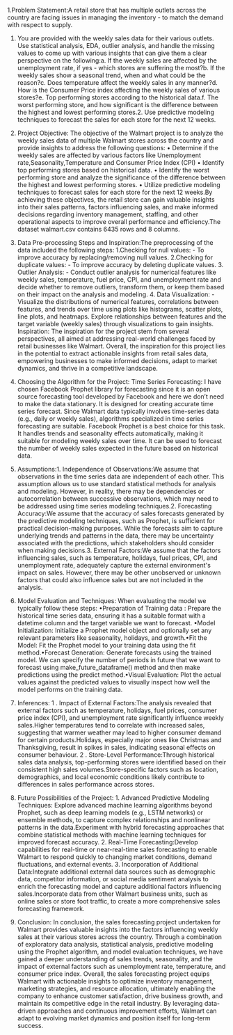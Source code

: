1.Problem Statement:A retail store that has multiple outlets across the country are facing issues in managing the inventory - to match the demand with respect to supply.
1. You are provided with the weekly sales data for their various outlets. Use statistical analysis, EDA, outlier analysis, and handle the missing values to come up with various insights that can give them a clear perspective on the following:a. If the weekly sales are affected by the unemployment rate, if yes - which stores are suffering the most?b. If the weekly sales show a seasonal trend, when and what could be the reason?c. Does temperature affect the weekly sales in any manner?d. How is the Consumer Price index affecting the weekly sales of various stores?e. Top performing stores according to the historical data.f. The worst performing store, and how significant is the difference between the highest and lowest performing stores.2. Use predictive modeling techniques to forecast the sales for each store for the next 12 weeks.

2. Project Objective: The objective of the Walmart project is to analyze the weekly sales data of multiple Walmart stores across the country and provide insights to address the following questions: • Determine if the weekly sales are affected by various factors like Unemployment rate,Seasonality,Temperature and Consumer Price Index (CPI) • Identify top performing stores based on historical data. • Identify the worst performing store and analyze the significance of the difference between the highest and lowest performing stores. • Utilize predictive modeling techniques to forecast sales for each store for the next 12 weeks.By achieving these objectives, the retail store can gain valuable insights into their sales patterns, factors influencing sales, and make informed decisions regarding inventory management, staffing, and other operational aspects to improve overall performance and efficiency.The dataset walmart.csv contains 6435 rows and 8 columns.
 
3. Data Pre-processing Steps and Inspiration:The preprocessing of the data included the following steps: 1.Checking for null values: - To improve accuracy by replacing/removing null values. 2.Checking for duplicate values: - To improve accuracy by deleting duplicate values. 3. Outlier Analysis: - Conduct outlier analysis for numerical features like weekly sales, temperature, fuel price, CPI, and unemployment rate and decide whether to remove outliers, transform them, or keep them based on their impact on the analysis and modeling. 4. Data Visualization: - Visualize the distributions of numerical features, correlations between features, and trends over time using plots like histograms, scatter plots, line plots, and heatmaps. Explore relationships between features and the target variable (weekly sales) through visualizations to gain insights. Inspiration: The inspiration for the project stem from several perspectives, all aimed at addressing real-world challenges faced by retail businesses like Walmart. Overall, the inspiration for this project lies in the potential to extract actionable insights from retail sales data, empowering businesses to make informed decisions, adapt to market dynamics, and thrive in a competitive landscape.

4. Choosing the Algorithm for the Project:
Time Series Forecasting:
I have chosen Facebook Prophet library for forecasting since it is an open source forecasting tool developed by Facebook and here we don’t need to make the data stationary. It is designed for creating accurate time series forecast. Since Walmart data typically involves time-series data (e.g., daily or weekly sales), algorithms specialized in time series forecasting are suitable. Facebook Prophet is a best choice for this task. It handles trends and seasonality effects automatically, making it suitable for modeling weekly sales over time. It can be used to forecast the number of weekly sales expected in the future based on historical data.

5. Assumptions:1. Independence of Observations:We assume that observations in the time series data are independent of each other. This assumption allows us to use standard statistical methods for analysis and modeling. However, in reality, there may be dependencies or autocorrelation between successive observations, which may need to be addressed using time series modeling techniques.2. Forecasting Accuracy:We assume that the accuracy of sales forecasts generated by the predictive modeling techniques, such as Prophet, is sufficient for practical decision-making purposes. While the forecasts aim to capture underlying trends and patterns in the data, there may be uncertainty associated with the predictions, which stakeholders should consider when making decisions.3. External Factors:We assume that the factors influencing sales, such as temperature, holidays, fuel prices, CPI, and unemployment rate, adequately capture the external environment's impact on sales. However, there may be other unobserved or unknown factors that could also influence sales but are not included in the analysis.

6. Model Evaluation and Techniques: When evaluating the model we typically follow these steps: •Preparation of Training data : Prepare the historical time series data, ensuring it has a suitable format with a datetime column and the target variable we want to forecast. •Model Initialization: Initialize a Prophet model object and optionally set any relevant parameters like seasonality, holidays, and growth.•Fit the Model: Fit the Prophet model to your training data using the fit method.•Forecast Generation: Generate forecasts using the trained model. We can specify the number of periods in future that we want to forecast using make_future_dataframe() method and then make predictions using the predict method.•Visual Evaluation: Plot the actual values against the predicted values to visually inspect how well the model performs on the training data.

7. Inferences: 1 . Impact of External Factors:The analysis revealed that external factors such as temperature, holidays, fuel prices, consumer price index (CPI), and unemployment rate significantly influence weekly sales.Higher temperatures tend to correlate with increased sales, suggesting that warmer weather may lead to higher consumer demand for certain products.Holidays, especially major ones like Christmas and Thanksgiving, result in spikes in sales, indicating seasonal effects on consumer behaviour. 2 . Store-Level Performance:Through historical sales data analysis, top-performing stores were identified based on their consistent high sales volumes.Store-specific factors such as location, demographics, and local economic conditions likely contribute to differences in sales performance across stores.

8. Future Possibilities of the Project: 1. Advanced Predictive Modeling Techniques: Explore advanced machine learning algorithms beyond Prophet, such as deep learning models (e.g., LSTM networks) or ensemble methods, to capture complex relationships and nonlinear patterns in the data.Experiment with hybrid forecasting approaches that combine statistical methods with machine learning techniques for improved forecast accuracy. 2. Real-Time Forecasting:Develop capabilities for real-time or near-real-time sales forecasting to enable Walmart to respond quickly to changing market conditions, demand fluctuations, and external events. 3. Incorporation of Additional Data:Integrate additional external data sources such as demographic data, competitor information, or social media sentiment analysis to enrich the forecasting model and capture additional factors influencing sales.Incorporate data from other Walmart business units, such as online sales or store foot traffic, to create a more comprehensive sales forecasting framework.

9. Conclusion:
In conclusion, the sales forecasting project undertaken for Walmart provides valuable insights into the factors influencing weekly sales at their various stores across the country. Through a combination of exploratory data analysis, statistical analysis, predictive modeling using the Prophet algorithm, and model evaluation techniques, we have gained a deeper understanding of sales trends, seasonality, and the impact of external factors such as unemployment rate, temperature, and consumer price index. Overall, the sales forecasting project equips Walmart with actionable insights to optimize inventory management, marketing strategies, and resource allocation, ultimately enabling the company to enhance customer satisfaction, drive business growth, and maintain its competitive edge in the retail industry. By leveraging data-driven approaches and continuous improvement efforts, Walmart can adapt to evolving market dynamics and position itself for long-term success.
